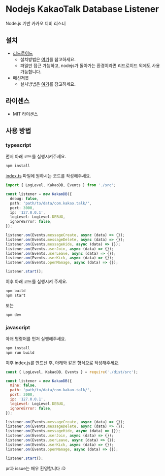 # Nodejs KakaoTalk Database Listener
Node.js 기반 카카오 디비 리스너

## 설치
 - [리드로이드](https://github.com/remote-android/redroid-doc)
   - 설치방법은 [여기](docs/redroid.md)를 참고하세요.
   - 파일만 접근 가능하고, nodejs가 돌아가는 환경이라면 리드로이드 외에도 사용 가능합니다.
 - 메신저봇
   - 설치방법은 [여기](/docs/msgbot.md)를 참고하세요.

## 라이센스
 - MIT 라이센스

## 사용 방법


### typescript
먼저 아래 코드를 실행시켜주세요.
```bash
npm install
```
[index.ts](/index.ts) 파일에 원하시는 코드를 작성해주세요.
```typescript
import { LogLevel, KakaoDB, Events } from './src';

const listener = new KakaoDB({
  debug: false,
  path: 'path/to/data/com.kakao.talk/',
  port: 3000,
  ip: '127.0.0.1',
  logLevel: LogLevel.DEBUG, 
  ignoreError: false,
});

listener.on(Events.messageCreate, async (data) => {});
listener.on(Events.messageDelete, async (data) => {});
listener.on(Events.messageHide, async (data) => {});
listener.on(Events.userJoin, async (data) => {});
listener.on(Events.userLeave, async (data) => {});
listener.on(Events.userKick, async (data) => {});
listener.on(Events.openManage, async (data) => {});

listener.start();
```
이후 아래 코드를 실행시켜 주세요.
```bash
npm build
npm start
```
또는
``` bash
npm dev
```


### javascript
아래 명령어를 먼저 실행해주세요.
```bash
npm install
npm run build
```
이후 index.js를 만드신 후, 아래와 같은 형식으로 작성해주세요.
```javascript
const { LogLevel, KakaoDB, Events } = require('./dist/src');

const listener = new KakaoDB({
  mine: false,
  path: 'path/to/data/com.kakao.talk/',
  port: 3000,
  ip: '127.0.0.1',
  logLevel: LogLevel.DEBUG,
  ignoreError: false,
});

listener.on(Events.messageCreate, async (data) => {});
listener.on(Events.messageDelete, async (data) => {});
listener.on(Events.messageHide, async (data) => {});
listener.on(Events.userJoin, async (data) => {});
listener.on(Events.userLeave, async (data) => {});
listener.on(Events.userKick, async (data) => {});
listener.on(Events.openManage, async (data) => {});

listener.start();
```

pr과 issue는 매우 환영합니다 :D